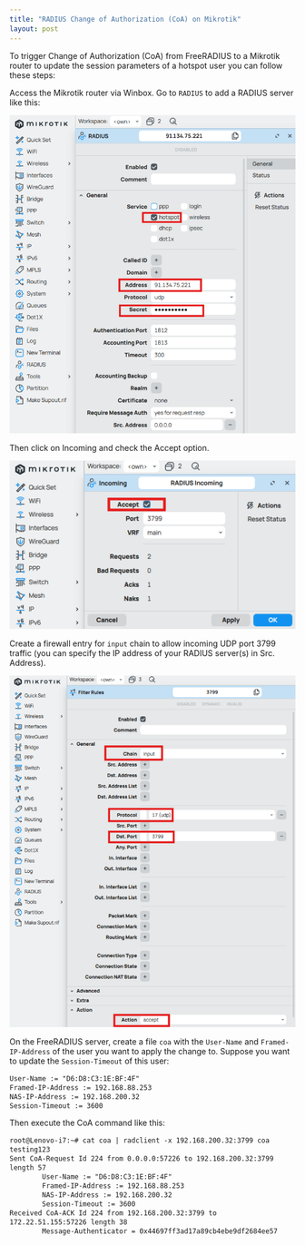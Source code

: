 ```yaml
---
title: "RADIUS Change of Authorization (CoA) on Mikrotik"
layout: post
---
```


To trigger Change of Authorization (CoA) from FreeRADIUS to a Mikrotik router to update the session parameters of a hotspot user you can follow these steps:

Access the Mikrotik router via Winbox. Go to `RADIUS` to add a RADIUS server like this:

![screenshot](../assets/images/coa-on-mikrotik/radius.png)

<!--more-->

Then click on Incoming and check the Accept option.

![screenshot](../assets/images/coa-on-mikrotik/incoming.png)

Create a firewall entry for `input` chain to allow incoming UDP port 3799 traffic (you can specify the IP address of your RADIUS server(s) in Src. Address).

![screenshot](../assets/images/coa-on-mikrotik/firewall.png)

On the FreeRADIUS server, create a file `coa` with the `User-Name` and `Framed-IP-Address` of the user you want to apply the change to. Suppose you want to update the `Session-Timeout` of this user:

```
User-Name := "D6:D8:C3:1E:BF:4F"
Framed-IP-Address := 192.168.88.253
NAS-IP-Address := 192.168.200.32
Session-Timeout := 3600
```

Then execute the CoA command like this:

```
root@Lenovo-i7:~# cat coa | radclient -x 192.168.200.32:3799 coa testing123
Sent CoA-Request Id 224 from 0.0.0.0:57226 to 192.168.200.32:3799 length 57
        User-Name := "D6:D8:C3:1E:BF:4F"
        Framed-IP-Address := 192.168.88.253
        NAS-IP-Address := 192.168.200.32
        Session-Timeout := 3600
Received CoA-ACK Id 224 from 192.168.200.32:3799 to 172.22.51.155:57226 length 38
        Message-Authenticator = 0x44697ff3ad17a89cb4ebe9df2684ee57
```